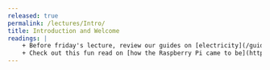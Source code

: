 ```yaml
---
released: true
permalink: /lectures/Intro/
title: Introduction and Welcome
readings: |
    + Before friday's lecture, review our guides on [electricity](/guides/electricity/), [binary/hexadecimal numbers](/guides/numbers/), and the [unix command line](/guides/unix). 
    + Check out this fun read on [how the Raspberry Pi came to be](https://www.techrepublic.com/article/inside-the-raspberry-pi-the-story-of-the-35-computer-that-changed-the-world/) for a taste of the adventure to come!
---
```


